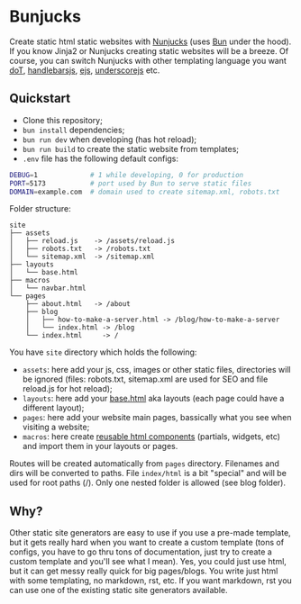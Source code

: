 # Bunjucks

Create static html static websites with [Nunjucks](https://mozilla.github.io/nunjucks/) (uses [Bun](https://bun.sh/) under the hood). If you know Jinja2 or Nunjucks creating static websites will be a breeze. Of course, you can switch Nunjucks with other templating language you want [doT](https://olado.github.io/doT/), [handlebarsjs](https://handlebarsjs.com/), [ejs](https://ejs.co/), [underscorejs](https://underscorejs.org/) etc.


## Quickstart

- Clone this repository;
- `bun install` dependencies;
- `bun run dev` when developing (has hot reload);
- `bun run build` to create the static website from templates;
- `.env` file has the following default configs:
```bash
DEBUG=1             # 1 while developing, 0 for production
PORT=5173           # port used by Bun to serve static files
DOMAIN=example.com  # domain used to create sitemap.xml, robots.txt
```


Folder structure:

```shell
site
├── assets
│   ├── reload.js    -> /assets/reload.js
│   ├── robots.txt   -> /robots.txt
│   └── sitemap.xml  -> /sitemap.xml
├── layouts
│   └── base.html
├── macros
│   └── navbar.html
└── pages
    ├── about.html   -> /about
    ├── blog
    │   ├── how-to-make-a-server.html -> /blog/how-to-make-a-server
    │   └── index.html -> /blog
    └── index.html     -> /
```

You have `site` directory which holds the following:
- `assets`: here add your js, css, images or other static files, directories will be ignored (files: robots.txt, sitemap.xml are used for SEO and file reload.js for hot reload); 
- `layouts`: here add your [base.html](https://mozilla.github.io/nunjucks/templating.html#template-inheritance) aka layouts (each page could have a different layout);
- `pages`: here add your website main pages, bassically what you see when visiting a website;
- `macros`: here create [reusable html components](https://mozilla.github.io/nunjucks/templating.html#macro) (partials, widgets, etc) and import them in your layouts or pages.


Routes will be created automatically from `pages` directory. Filenames and dirs will be converted to paths. File `index/html` is a bit "special" and will be used for root paths (/). Only one nested folder is allowed (see blog folder).


## Why?

Other static site generators are easy to use if you use a pre-made template, but it gets really hard when you want to create a custom template (tons of configs, you have to go thru tons of documentation, just try to create a custom template and you'll see what I mean). Yes, you could just use html, but it can get messy really quick for big pages/blogs. You write just html with some templating, no markdown, rst, etc. If you want markdown, rst you can use one of the existing static site generators available.
